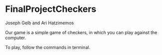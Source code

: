 FinalProjectCheckers
====================
Joseph Gelb and Ari Hatzimemos

Our game is a simple game of checkers, in which you can play against the computer.

To play, follow the commands in terminal.  
